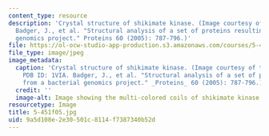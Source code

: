 ```yaml
---
content_type: resource
description: 'Crystal structure of shikimate kinase. (Image courtesy of PDB ID: 1VIA.
  Badger, J., et al. "Structural analysis of a set of proteins resulting from a bacterial
  genomics project." Proteins 60 (2005): 787-796.)'
file: https://ol-ocw-studio-app-production.s3.amazonaws.com/courses/5-451-chemistry-of-biomolecules-i-fall-2005/9a5d108e2e30501c8114f7387340b52d_5-451f05.jpg
file_type: image/jpeg
image_metadata:
  caption: 'Crystal structure of shikimate kinase. (Image courtesy of the [RCSB PDB](http://www.pdb.org/).
    PDB ID: 1VIA. Badger, J., et al. "Structural analysis of a set of proteins resulting
    from a bacterial genomics project." _Proteins_ 60 (2005): 787-796.)'
  credit: ''
  image-alt: Image showing the multi-colored coils of shikimate kinase.
resourcetype: Image
title: 5-451f05.jpg
uid: 9a5d108e-2e30-501c-8114-f7387340b52d
---
```

